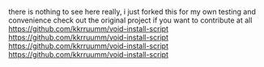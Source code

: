 there is nothing to see here really, i just forked this for my own testing and convenience
check out the original project if you want to contribute at all 
https://github.com/kkrruumm/void-install-script
https://github.com/kkrruumm/void-install-script
https://github.com/kkrruumm/void-install-script
https://github.com/kkrruumm/void-install-script
